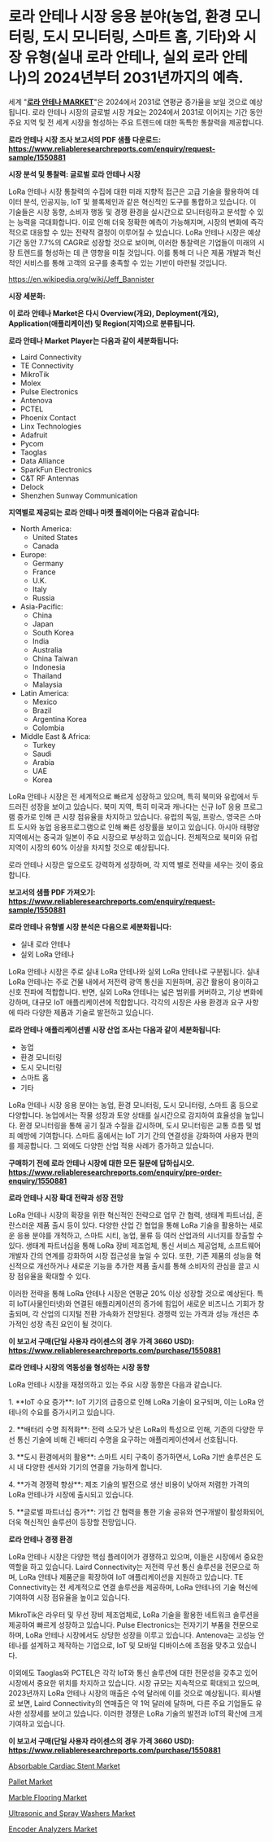 <p><h1>로라 안테나 시장 응용 분야(농업, 환경 모니터링, 도시 모니터링, 스마트 홈, 기타)와 시장 유형(실내 로라 안테나, 실외 로라 안테나)의 2024년부터 2031년까지의 예측.</h1></p><p>세계 "<strong><a href="https://www.reliableresearchreports.com/global-lora-antenna-market-r1550881">로라 안테나 MARKET</a></strong>"은 2024에서 2031로 연평균 증가율을 보일 것으로 예상됩니다. 로라 안테나 시장의 글로벌 시장 개요는 2024에서 2031로 이어지는 기간 동안 주요 지역 및 전 세계 시장을 형성하는 주요 트렌드에 대한 독특한 통찰력을 제공합니다.</p>
<p><strong>로라 안테나 시장 조사 보고서의 PDF 샘플 다운로드: <a href="https://www.reliableresearchreports.com/enquiry/request-sample/1550881">https://www.reliableresearchreports.com/enquiry/request-sample/1550881</a></strong></p>
<p><strong>시장 분석 및 통찰력: 글로벌 로라 안테나 시장</strong></p>
<p><p>LoRa 안테나 시장 통찰력의 수집에 대한 미래 지향적 접근은 고급 기술을 활용하여 데이터 분석, 인공지능, IoT 및 블록체인과 같은 혁신적인 도구를 통합하고 있습니다. 이 기술들은 시장 동향, 소비자 행동 및 경쟁 환경을 실시간으로 모니터링하고 분석할 수 있는 능력을 극대화합니다. 이로 인해 더욱 정확한 예측이 가능해지며, 시장의 변화에 즉각적으로 대응할 수 있는 전략적 결정이 이루어질 수 있습니다. LoRa 안테나 시장은 예상 기간 동안 7.7%의 CAGR로 성장할 것으로 보이며, 이러한 통찰력은 기업들이 미래의 시장 트렌드를 형성하는 데 큰 영향을 미칠 것입니다. 이를 통해 더 나은 제품 개발과 혁신적인 서비스를 통해 고객의 요구를 충족할 수 있는 기반이 마련될 것입니다.</p></p>
<p><a href="%7CAUTHORITHY_DOMAIN_URL%7C">https://en.wikipedia.org/wiki/Jeff_Bannister</a></p>
<p><strong>시장 세분화:</strong></p>
<p><strong>이 로라 안테나 Market은 다시 Overview(개요), Deployment(개요), Application(애플리케이션) 및 Region(지역)으로 분류됩니다.</strong></p>
<p><strong>로라 안테나 Market Player는 다음과 같이 세분화됩니다:</strong></p>
<p><ul><li>Laird Connectivity</li><li>TE Con​​nectivity</li><li>MikroTik</li><li>Molex</li><li>Pulse Electronics</li><li>Antenova</li><li>PCTEL</li><li>Phoenix Contact</li><li>Linx Technologies</li><li>Adafruit</li><li>Pycom</li><li>Taoglas</li><li>Data Alliance</li><li>SparkFun Electronics</li><li>C&T RF Antennas</li><li>Delock</li><li>Shenzhen Sunway Communication</li></ul></p>
<p><strong>지역별로 제공되는 로라 안테나 마켓 플레이어는 다음과 같습니다:</strong></p>
<p><ul>
    <li>
        North America:
        <ul>
            <li>United States</li>
            <li>Canada</li>
        </ul>
    </li>
    <li>
        Europe:
        <ul>
            <li>Germany</li>
            <li>France</li>
            <li>U.K.</li>
            <li>Italy</li>
            <li>Russia</li>
        </ul>
    </li>
    <li>
        Asia-Pacific:
        <ul>
            <li>China</li>
            <li>Japan</li>
            <li>South Korea</li>
            <li>India</li>
            <li>Australia</li>
            <li>China Taiwan</li>
            <li>Indonesia</li>
            <li>Thailand</li>
            <li>Malaysia</li>
        </ul>
    </li>
    <li>
        Latin America:
        <ul>
            <li>Mexico</li>
            <li>Brazil</li>
            <li>Argentina Korea</li>
            <li>Colombia</li>
        </ul>
    </li>
    <li>
        Middle East & Africa:
        <ul>
            <li>Turkey</li>
            <li>Saudi</li>
            <li>Arabia</li>
            <li>UAE</li>
            <li>Korea</li>
        </ul>
    </li>
    </ul></p>
<p><p>LoRa 안테나 시장은 전 세계적으로 빠르게 성장하고 있으며, 특히 북미와 유럽에서 두드러진 성장을 보이고 있습니다. 북미 지역, 특히 미국과 캐나다는 신규 IoT 응용 프로그램 증가로 인해 큰 시장 점유율을 차지하고 있습니다. 유럽의 독일, 프랑스, 영국은 스마트 도시와 농업 응용프로그램으로 인해 빠른 성장률을 보이고 있습니다. 아시아 태평양 지역에서는 중국과 일본이 주요 시장으로 부상하고 있습니다. 전체적으로 북미와 유럽 지역이 시장의 60% 이상을 차지할 것으로 예상됩니다. </p><p>로라 안테나 시장은 앞으로도 강력하게 성장하며, 각 지역 별로 전략을 세우는 것이 중요합니다.</p></p>
<p><strong>보고서의 샘플 PDF 가져오기: <a href="https://www.reliableresearchreports.com/enquiry/request-sample/1550881">https://www.reliableresearchreports.com/enquiry/request-sample/1550881</a></strong></p>
<p><strong>로라 안테나 유형별 시장 분석은 다음으로 세분화됩니다:</strong></p>
<p><ul><li>실내 로라 안테나</li><li>실외 LoRa 안테나</li></ul></p>
<p><p>LoRa 안테나 시장은 주로 실내 LoRa 안테나와 실외 LoRa 안테나로 구분됩니다. 실내 LoRa 안테나는 주로 건물 내에서 저전력 광역 통신을 지원하며, 공간 활용이 용이하고 신호 전파에 적합합니다. 반면, 실외 LoRa 안테나는 넓은 범위를 커버하고, 기상 변화에 강하며, 대규모 IoT 애플리케이션에 적합합니다. 각각의 시장은 사용 환경과 요구 사항에 따라 다양한 제품과 기술로 발전하고 있습니다.</p></p>
<p><strong>로라 안테나 애플리케이션별 시장 산업 조사는 다음과 같이 세분화됩니다:</strong></p>
<p><ul><li>농업</li><li>환경 모니터링</li><li>도시 모니터링</li><li>스마트 홈</li><li>기타</li></ul></p>
<p><p>LoRa 안테나 시장 응용 분야는 농업, 환경 모니터링, 도시 모니터링, 스마트 홈 등으로 다양합니다. 농업에서는 작물 성장과 토양 상태를 실시간으로 감지하여 효율성을 높입니다. 환경 모니터링을 통해 공기 질과 수질을 감시하며, 도시 모니터링은 교통 흐름 및 범죄 예방에 기여합니다. 스마트 홈에서는 IoT 기기 간의 연결성을 강화하여 사용자 편의를 제공합니다. 그 외에도 다양한 산업 적용 사례가 증가하고 있습니다.</p></p>
<p><strong>구매하기 전에 로라 안테나 시장에 대한 모든 질문에 답하십시오. <a href="https://www.reliableresearchreports.com/enquiry/pre-order-enquiry/1550881">https://www.reliableresearchreports.com/enquiry/pre-order-enquiry/1550881</a></strong></p>
<p><strong>로라 안테나 시장 확대 전략과 성장 전망</strong></p>
<p><p>LoRa 안테나 시장의 확장을 위한 혁신적인 전략으로 업무 간 협력, 생태계 파트너십, 혼란스러운 제품 출시 등이 있다. 다양한 산업 간 협업을 통해 LoRa 기술을 활용하는 새로운 응용 분야를 개척하고, 스마트 시티, 농업, 물류 등 여러 산업과의 시너지를 창출할 수 있다. 생태계 파트너십을 통해 LoRa 장비 제조업체, 통신 서비스 제공업체, 소프트웨어 개발자 간의 연계를 강화하여 시장 접근성을 높일 수 있다. 또한, 기존 제품의 성능을 혁신적으로 개선하거나 새로운 기능을 추가한 제품 출시를 통해 소비자의 관심을 끌고 시장 점유율을 확대할 수 있다.</p><p>이러한 전략을 통해 LoRa 안테나 시장은 연평균 20% 이상 성장할 것으로 예상된다. 특히 IoT(사물인터넷)와 연결된 애플리케이션의 증가에 힘입어 새로운 비즈니스 기회가 창출되며, 각 산업의 디지털 전환 가속화가 전망된다. 경쟁력 있는 가격과 성능 개선은 추가적인 성장 촉진 요인이 될 것이다.</p></p>
<p><strong>이 보고서 구매(단일 사용자 라이센스의 경우 가격 3660 USD): <a href="https://www.reliableresearchreports.com/purchase/1550881">https://www.reliableresearchreports.com/purchase/1550881</a></strong></p>
<p><strong>로라 안테나 시장의 역동성을 형성하는 시장 동향</strong></p>
<p><p>LoRa 안테나 시장을 재정의하고 있는 주요 시장 동향은 다음과 같습니다.</p><p>1. **IoT 수요 증가**: IoT 기기의 급증으로 인해 LoRa 기술이 요구되며, 이는 LoRa 안테나의 수요를 증가시키고 있습니다.</p><p>2. **배터리 수명 최적화**: 전력 소모가 낮은 LoRa의 특성으로 인해, 기존의 다양한 무선 통신 기술에 비해 긴 배터리 수명을 요구하는 애플리케이션에서 선호됩니다.</p><p>3. **도시 환경에서의 활용**: 스마트 시티 구축이 증가하면서, LoRa 기반 솔루션은 도시 내 다양한 센서와 기기의 연결을 가능하게 합니다.</p><p>4. **가격 경쟁력 향상**: 제조 기술의 발전으로 생산 비용이 낮아져 저렴한 가격의 LoRa 안테나가 시장에 출시되고 있습니다.</p><p>5. **글로벌 파트너십 증가**: 기업 간 협력을 통한 기술 공유와 연구개발이 활성화되어, 더욱 혁신적인 솔루션이 등장할 전망입니다.</p></p>
<p><strong>로라 안테나 경쟁 환경</strong></p>
<p><p>LoRa 안테나 시장은 다양한 핵심 플레이어가 경쟁하고 있으며, 이들은 시장에서 중요한 역할을 하고 있습니다. Laird Connectivity는 저전력 무선 통신 솔루션을 전문으로 하며, LoRa 안테나 제품군을 확장하여 IoT 애플리케이션을 지원하고 있습니다. TE Connectivity는 전 세계적으로 연결 솔루션을 제공하며, LoRa 안테나의 기술 혁신에 기여하여 시장 점유율을 높이고 있습니다.</p><p>MikroTik은 라우터 및 무선 장비 제조업체로, LoRa 기술을 활용한 네트워크 솔루션을 제공하여 빠르게 성장하고 있습니다. Pulse Electronics는 전자기기 부품을 전문으로 하며, LoRa 안테나 시장에서도 상당한 성장을 이루고 있습니다. Antenova는 고성능 안테나를 설계하고 제작하는 기업으로, IoT 및 모바일 디바이스에 초점을 맞추고 있습니다.</p><p>이외에도 Taoglas와 PCTEL은 각각 IoT와 통신 솔루션에 대한 전문성을 갖추고 있어 시장에서 중요한 위치를 차지하고 있습니다. 시장 규모는 지속적으로 확대되고 있으며, 2023년까지 LoRa 안테나 시장의 매출은 수억 달러에 이를 것으로 예상됩니다. 회사별로 보면, Laird Connectivity의 연매출은 약 1억 달러에 달하며, 다른 주요 기업들도 유사한 성장세를 보이고 있습니다. 이러한 경쟁은 LoRa 기술의 발전과 IoT의 확산에 크게 기여하고 있습니다.</p></p>
<p><strong>이 보고서 구매(단일 사용자 라이센스의 경우 가격 3660 USD): <a href="https://www.reliableresearchreports.com/purchase/1550881">https://www.reliableresearchreports.com/purchase/1550881</a></strong></p>
<p><p><a href="https://github.com/DixieGrimes/Market-Research-Report-List-1/blob/main/absorbable-cardiac-stent-market.md">Absorbable Cardiac Stent Market</a></p><p><a href="https://www.linkedin.com/pulse/pallet-industry-analysis-report-its-market-size-share-trends-tdxbf?trackingId=pVxxRGY%2FRFq6gUtvgSjZtQ%3D%3D">Pallet Market</a></p><p><a href="https://issuu.com/reportprime-2/docs/marble-flooring-market-size-2030.pp_33fa0fd4b221c5">Marble Flooring Market</a></p><p><a href="https://medium.com/@angelawalsh696/in-the-ultrasonic-and-spray-washers-market-the-main-focus-is-on-keeping-costs-low-and-getting-18b4ffea685d">Ultrasonic and Spray Washers Market</a></p><p><a href="https://medium.com/@angelawalsh696/the-encoder-analyzers-market-insights-report-offers-an-in-depth-and-thorough-analysis-of-the-be1746a7fecb">Encoder Analyzers Market</a></p></p>